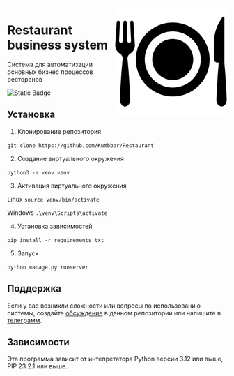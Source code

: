 <img alt="Logotype" height="256" src="./docs/icon.png" width="256" align="right"/>

# Restaurant business system
Система для автоматизации основных бизнес процессов ресторанов
<!--Блок информации о репозитории в бейджах-->
![Static Badge](https://img.shields.io/badge/Author-Kumbbar-green)

## Установка

1. Клонирование репозитория 

```git clone https://github.com/Kumbbar/Restaurant```

2. Создание виртуального окружения

```python3 -m venv venv```

3. Активация виртуального окружения

Linux
```source venv/bin/activate```

Windows
```.\venv\Scripts\activate```

4. Установка зависимостей

```pip install -r requirements.txt```

5. Запуск

```python manage.py runserver```

## Поддержка
Если у вас возникли сложности или вопросы по использованию системы, создайте 
[обсуждение](https://github.com/Kumbbar/Restaurant/issues/new) в данном репозитории или напишите в [телеграмм](https://t.me/sudo098).

## Зависимости
Эта программа зависит от интепретатора Python версии 3.12 или выше, PIP 23.2.1 или выше.